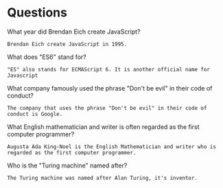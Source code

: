 # Questions

What year did Brendan Eich create JavaScript?

```
Brendan Eich create JavaScript in 1995.
```

What does "ES6" stand for?

```
"ES" also stands for ECMAScript 6. It is another official name for Javascript
```

What company famously used the phrase "Don't be evil" in their code of conduct?

```
The company that uses the phrase "Don't be evil" in their code of conduct is Google. 
```

What English mathematician and writer is often regarded as the first computer programmer?

```
Augusta Ada King-Noel is the English Mathematician and writer who is regarded as the first computer programmer.
```

Who is the "Turing machine" named after?

```
The Turing machine was named after Alan Turing, it's inventor. 
```
